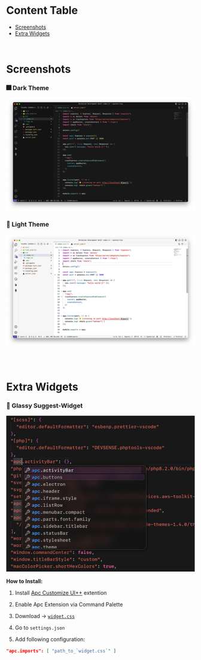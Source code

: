 # Content Table

- [Screenshots](#screenshots)
- [Extra Widgets](#extra-widgets)

<br/>

# Screenshots
### 🎆 Dark Theme
![image](./images/screenshot-dark.png) 

### 🌅 Light Theme
![image](./images/screenshot-light.png)

<br/>
<br/>

# Extra Widgets
### 🍷 Glassy Suggest-Widget

![image](./images/glassy-suggest-widget.png)

**How to Install:**
1. Install [Apc Customize UI++](https://marketplace.visualstudio.com/items?itemName=drcika.apc-extension) extention 

2. Enable Apc Extension via Command Palette

3. Download → [`widget.css`](https://raw.githubusercontent.com/bahmanworld/vsxcode-themes/main/widget.css)

4. Go to `settings.json`

5. Add following configuration:

```json
"apc.imports": [ "path_to_`widget.css`" ]
```